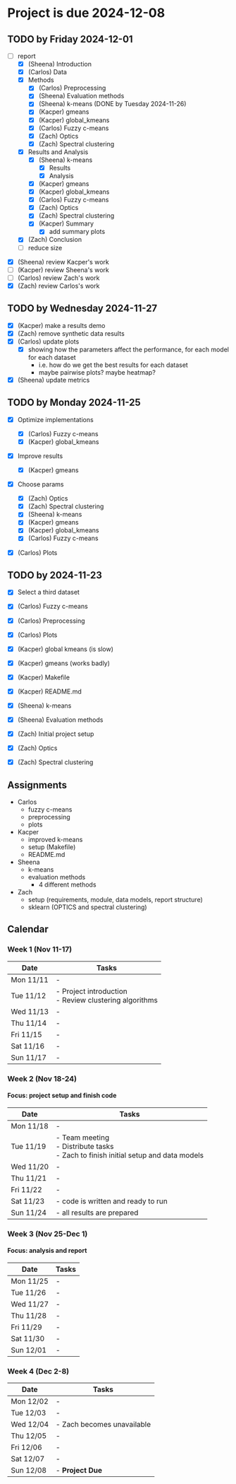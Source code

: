 # Project is due 2024-12-08

## TODO by Friday 2024-12-01
* [ ] report
    * [x] (Sheena) Introduction
    * [x] (Carlos) Data
    * [x] Methods
        * [x] (Carlos) Preprocessing
        * [x] (Sheena) Evaluation methods
        * [x] (Sheena) k-means (DONE by Tuesday 2024-11-26)
        * [x] (Kacper) gmeans
        * [x] (Kacper) global_kmeans
        * [x] (Carlos) Fuzzy c-means
        * [x] (Zach) Optics
        * [x] (Zach) Spectral clustering
    * [x] Results and Analysis
        * [x] (Sheena) k-means
            * [x] Results
            * [x] Analysis
        * [x] (Kacper) gmeans
        * [x] (Kacper) global_kmeans
        * [x] (Carlos) Fuzzy c-means
        * [x] (Zach) Optics
        * [x] (Zach) Spectral clustering
        * [x] (Kacper) Summary
	        * [x] add summary plots
    * [x] (Zach) Conclusion
    * [ ] reduce size
- [x] (Sheena) review Kacper's work
- [ ] (Kacper) review Sheena's work
- [ ] (Carlos) review Zach's work
- [x] (Zach) review Carlos's work

## TODO by Wednesday 2024-11-27
* [x] (Kacper) make a results demo
* [x] (Zach) remove synthetic data results
* [x] (Carlos) update plots 
    * [x] showing how the parameters affect the performance, for each model for each dataset
        * i.e. how do we get the best results for each dataset
        * maybe pairwise plots? maybe heatmap?
* [x] (Sheena) update metrics

## TODO by Monday 2024-11-25
* [x] Optimize implementations
    * [x] (Carlos) Fuzzy c-means
    * [x] (Kacper) global_kmeans
* [x] Improve results
    * [x] (Kacper) gmeans
* [x] Choose params
    * [x] (Zach) Optics
    * [x] (Zach) Spectral clustering
    * [x] (Sheena) k-means
    * [x] (Kacper) gmeans
    * [x] (Kacper) global_kmeans
    * [x] (Carlos) Fuzzy c-means
* [x] (Carlos) Plots


## TODO by 2024-11-23
* [x] Select a third dataset
* [x] (Carlos) Fuzzy c-means
* [x] (Carlos) Preprocessing
* [x] (Carlos) Plots
* [x] (Kacper) global kmeans (is slow)
* [x] (Kacper) gmeans (works badly)
* [x] (Kacper) Makefile
* [x] (Kacper) README.md
* [x] (Sheena) k-means
* [x] (Sheena) Evaluation methods   
* [x] (Zach) Initial project setup
* [x] (Zach) Optics
* [x] (Zach) Spectral clustering


## Assignments
- Carlos
    - fuzzy c-means
    - preprocessing
    - plots
- Kacper
    - improved k-means
    - setup (Makefile)
    - README.md
- Sheena
    - k-means
    - evaluation methods
        - 4 different methods
- Zach
    - setup (requirements, module, data models, report structure)
    - sklearn (OPTICS and spectral clustering)

## Calendar

### Week 1 (Nov 11-17)
| Date | Tasks |
|------|--------|
| Mon 11/11 | - |
| Tue 11/12 | - Project introduction <br> - Review clustering algorithms |
| Wed 11/13 | - |
| Thu 11/14 | - |
| Fri 11/15 | - |
| Sat 11/16 | - |
| Sun 11/17 | - |

### Week 2 (Nov 18-24)
#### Focus: project setup and finish code
| Date | Tasks |
|------|--------|
| Mon 11/18 | - |
| Tue 11/19 | - Team meeting <br> - Distribute tasks <br> - Zach to finish initial setup and data models |
| Wed 11/20 | - |
| Thu 11/21 | - |
| Fri 11/22 | - |
| Sat 11/23 | - code is written and ready to run |
| Sun 11/24 | - all results are prepared |

### Week 3 (Nov 25-Dec 1)
#### Focus: analysis and report
| Date | Tasks |
|------|--------|
| Mon 11/25 | - |
| Tue 11/26 | - |
| Wed 11/27 | - |
| Thu 11/28 | - |
| Fri 11/29 | - |
| Sat 11/30 | - |
| Sun 12/01 | - |

### Week 4 (Dec 2-8)
| Date | Tasks |
|------|--------|
| Mon 12/02 | - |
| Tue 12/03 | - |
| Wed 12/04 | - Zach becomes unavailable|
| Thu 12/05 | - |
| Fri 12/06 | - |
| Sat 12/07 | - |
| Sun 12/08 | - **Project Due** |



